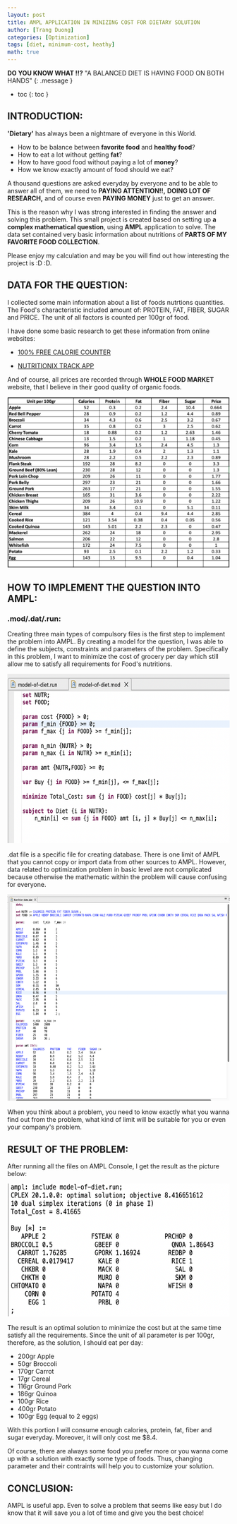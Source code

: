 ```yaml
---
layout: post
title: AMPL APPLICATION IN MINIZING COST FOR DIETARY SOLUTION
author: [Trang Duong]
categories: [Optimization]
tags: [diet, minimum-cost, heathy]
math: true
---
```

**DO YOU KNOW WHAT !!?** "A BALANCED DIET IS HAVING FOOD ON BOTH HANDS"
{: .message }

- toc
{: toc }

## INTRODUCTION:
**'Dietary'** has always been a nightmare of everyone in this World.
- How to be balance between **favorite food** and **healthy food**?
- How to eat a lot without getting **fat**?
- How to have good food without paying a lot of **money**?
- How we know exactly amount of food should we eat?

A thousand questions are asked everyday by everyone and to be able to answer all of them, we need to **PAYING ATTENTION!!,** **DOING LOT OF RESEARCH,** and of course even **PAYING MONEY** just to get an answer.

This is the reason why I was strong interested in finding the answer and solving this problem. This small project is created based on setting up **a complex mathematical question**, using **AMPL** application to solve.
The data set contained very basic information about nutritions of **PARTS OF MY FAVORITE FOOD COLLECTION**.

Please enjoy my calculation and may be you will find out how interesting the project is :D :D.

## DATA FOR THE QUESTION:
I collected some main information about a list of foods nutrtions quantities.
The Food's characteristic included amount of: PROTEIN, FAT, FIBER, SUGAR and PRICE. The unit of all factors is counted per 100gr of food.

I have done some basic research to get these information from online websites: 
- <p><a href="https://www.fatsecret.com/Default.aspx/">100% FREE CALORIE COUNTER</a></p>
- <p><a href="https://www.nutritionix.com/">NUTRITIONIX TRACK APP</a></p>

And of course, all prices are recorded through **WHOLE FOOD MARKET** website, that I believe in their good quality of organic foods.

<img src="/assets/AMPL-photos/Food-data.png" alt="Food Nutritions" width="636" height="388">

## HOW TO IMPLEMENT THE QUESTION INTO AMPL:
### .mod/.dat/.run:
Creating three main types of compulsory files is the first step to implement the problem into AMPL.
By creating a model for the question, I was able to define the subjects, constraints and parameters of the problem. Specifically in this problem, I want to minimize the cost of grocery per day which still allow me to satisfy all requirements for Food's nutritions.

<img src="/assets/AMPL-photos/mod-file.png" alt="Example Model" width="621" height="384">

.dat file is a specific file for creating database. There is one limit of AMPL that you cannot copy or import data from other sources to AMPL. However, data related to optimization problem in basic level are not complicated because otherwise the mathematic within the problem will cause confusing for everyone.

<img src="/assets/AMPL-photos/dat-file.png" alt="Example Data Limit" width="646" height="468">

When you think about a problem, you need to know exactly what you wanna find out from the problem, what kind of limit will be suitable for you or even your company's problem.

## RESULT OF THE PROBLEM:
After running all the files on AMPL Console, I get the result as the picture below:

<img src="/assets/AMPL-photos/optimal-solution.png" alt="Result" width="612" height="301">

The result is an optimal solution to minimize the cost but at the same time satisfy all the requirements. 
Since the unit of all parameter is per 100gr, therefore, as the solution, I should eat per day:
- 200gr Apple
- 50gr Broccoli
- 170gr Carrot
- 17gr Cereal
- 116gr Ground Pork
- 186gr Quinoa
- 100gr Rice
- 400gr Potato
- 100gr Egg (equal to 2 eggs)

With this portion I will consume enough calories, protein, fat, fiber and sugar everyday. Moreover, it will only cost me $8.4.

Of course, there are always some food you prefer more or you wanna come up with a solution with exactly some type of foods. Thus, changing parameter and their contraints will help you to customize your solution. 

## CONCLUSION:
AMPL is useful app. Even to solve a problem that seems like easy but I do know that it will save you a lot of time and give you the best choice!

